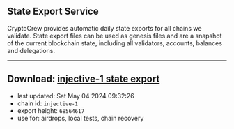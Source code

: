 ## State Export Service
CryptoCrew provides automatic daily state exports for all chains we validate. State export files can be used as genesis files and are a snapshot of the current blockchain state, including all validators, accounts, balances and delegations.

---
**Download: [injective-1 state export](https://dl-eu2.ccvalidators.com/SERVICE/injective/injective-1_export_68564617.json)**
---

- last updated: Sat May 04 2024 09:32:26
- chain id: `injective-1`
- export height: `68564617`
- use for: airdrops, local tests, chain recovery

